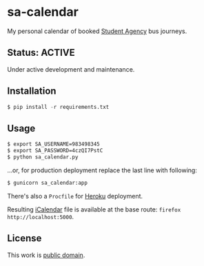 # sa-calendar

My personal calendar of booked [Student Agency](http://www.sa.cz) bus journeys.

## Status: ACTIVE

Under active development and maintenance.

## Installation

```python
$ pip install -r requirements.txt
```

## Usage

```bash
$ export SA_USERNAME=983498345
$ export SA_PASSWORD=4czQI7PstC
$ python sa_calendar.py
```

...or, for production deployment replace the last line with following:

```bash
$ gunicorn sa_calendar:app
```

There's also a `Procfile` for [Heroku](https://www.heroku.com/) deployment.

Resulting [iCalendar](https://en.wikipedia.org/wiki/ICalendar) file is available at the base route: `firefox http://localhost:5000`.

## License

This work is [public domain](http://unlicense.org).
